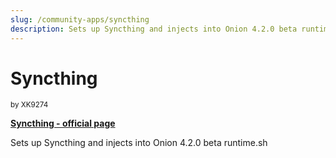 ```yaml
---
slug: /community-apps/syncthing
description: Sets up Syncthing and injects into Onion 4.2.0 beta runtime.sh
---
```


# Syncthing
<sup>by  XK9274</sup>

[**Syncthing - official page**](https://github.com/XK9274/better-wifi-miyoo)

Sets up Syncthing and injects into Onion 4.2.0 beta runtime.sh
